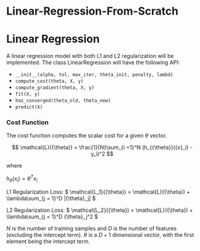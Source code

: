 # Linear-Regression-From-Scratch

# **Linear Regression**

A linear regression model with both L1 and L2 regularization will be implemented. The class LinearRegression will have the following API:

* `__init__(alpha, tol, max_iter, theta_init, penalty, lambd)`
* `compute_cost(theta, X, y)`
* `compute_gradient(theta, X, y)`
* `fit(X, y)`
* `has_converged(theta_old, theta_new)`
* `predict(X)`

### **Cost Function**

The cost function computes the scalar cost for a given $\theta$ vector. 
```math

\mathcal{L}({\theta}) = \frac{1}{N}\sum_{i =1}^N (h_{{\theta}}({x}_i) - y_i)^2

```
where

$h_{{\theta}}({x}_i) = \theta^Tx_i$

L1 Regularization Loss:
$
\mathcal{L_1}({\theta}) = \mathcal{L}({\theta}) + \lambda\sum_{j = 1}^D  |{\theta}_j|
$

L2 Regularization Loss:
$
\mathcal{L_2}({\theta}) = \mathcal{L}({\theta}) + \lambda\sum_{j = 1}^D  {\theta}_j^2 
$

$N$ is the number of training samples and $D$ is the number of features (excluding the intercept term). $\theta$ is a $D + 1$ dimensional vector, with the first element being the intercept term. 

